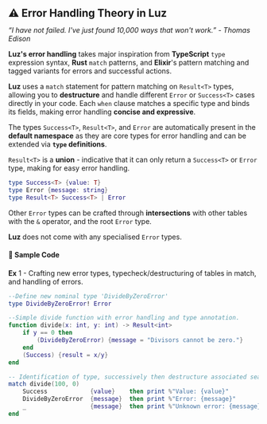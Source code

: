<h2 style="margin:0; line-height:1.1;">⚠️ Error Handling Theory in Luz</h2>

*“I have not failed. I've just found 10,000 ways that won't work.” - Thomas Edison* 

**Luz's error handling** takes major inspiration from **TypeScript** `type` expression syntax, **Rust** `match` patterns, and **Elixir**'s pattern matching and tagged variants for errors and successful actions.

**Luz** uses a `match` statement for pattern matching on `Result<T>` types, allowing you to **destructure** and handle different `Error` or `Success<T>` cases directly in your code. Each `when` clause matches a specific type and binds its fields, making error handling **concise and expressive**.

The types `Success<T>`, `Result<T>`, and `Error` are automatically present in the **default namespace** as they are core types for error handling and can be extended via **`type` definitions**.

`Result<T>` is a **union** - indicative that it can only return a `Success<T>` or `Error` type, making for easy error handling.

```lua
type Success<T> {value: T} 
type Error {message: string}
type Result<T> Success<T> | Error 
```

Other `Error` types can be crafted through **intersections** with other tables with the `&` operator, and the root `Error` type. 

**Luz** does not come with any specialised `Error` types.

<h4 style="margin:0; line-height:2.0;">📝 Sample Code</h4>

**Ex** 1 - Crafting new error types, typecheck/destructuring of tables in match, and handling of errors.
```lua
--Define new nominal type 'DivideByZeroError'
type DivideByZeroError! Error

--Simple divide function with error handling and type annotation.
function divide(x: int, y: int) -> Result<int>
    if y == 0 then
        (DivideByZeroError) {message = "Divisors cannot be zero."}
    end
    (Success) {result = x/y}
end

-- Identification of type, successively then destructure associated sealed table for each type
match divide(100, 0)
    Success            {value}    then print %"Value: {value}"
    DivideByZeroError  {message}  then print %"Error: {message}"
    _                  {message}  then print %"Unknown error: {message}"
end 
```